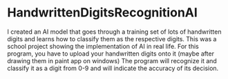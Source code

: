 # HandwrittenDigitsRecognitionAI
I created an AI model that goes through a training set of lots of handwritten digits and learns how to classify them as the respective digits. 
This was a school project showing the implementation of AI in real life.
For this program, you have to upload your handwritten digits onto it (maybe after drawing them in paint app on windows) 
The program will recognize it and classify it as a digit from 0-9 and will indicate the accuracy of its decision. 
